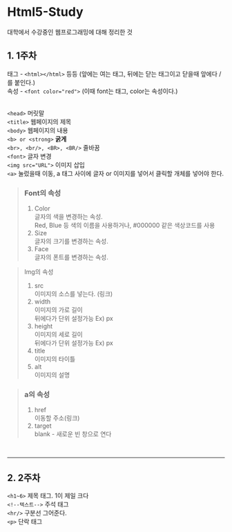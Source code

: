 # Html5-Study

대학에서 수강중인 웹프로그래밍에 대해 정리한 것

## 1. 1주차
태그 - ```<html></html>``` 등등 (앞에는 여는 태그, 뒤에는 닫는 태그이고 닫을때 앞에다 / 를 붙인다.)<br/>
속성 - ```<font color="red">``` (이때 font는 태그, color는 속성이다.)<br/><br/>

```<head>``` 머릿말<br/>
```<title>``` 웹페이지의 제목<br/>
```<body>``` 웹페이지의 내용<br/>
```<b> or <strong>``` <b>굵게</b><br/>
```<br>, <br/>, <BR>, <BR/>``` 줄바꿈<br/>
```<font>``` 글자 변경<br/>
```<img src="URL">``` 이미지 삽입<br/>
```<a>``` 눌렀을때 이동, a 태그 사이에 글자 or 이미지를 넣어서 클릭할 개체를 넣어야 한다.<br/>

> ### Font의 속성
> 1. Color<br/>
>    글자의 색을 변경하는 속성.<br/>
>    Red, Blue 등 색의 이름을 사용하거나, #000000 같은 색상코드를 사용   
> 2. Size<br/>
>    글자의 크기를 변경하는 속성.
> 3. Face<br/>
>    글자의 폰트를 변경하는 속성.

> Img의 속성
> 1. src<br/>
>    이미지의 소스를 넣는다. (링크)
> 2. width<br/>
>    이미지의 가로 길이<br/>
>    뒤에다가 단위 설정가능 Ex) px
> 4. height<br/>
>    이미지의 세로 길이<br/>
>    뒤에다가 단위 설정가능 Ex) px
> 5. title<br/>
>    이미지의 타이틀
> 6. alt<br/>
>    이미지의 설명

> ### a의 속성
> 1. href<br/>
>    이동할 주소(링크)
> 2. target<br/>
>    blank - 새로운 빈 창으로 연다
<br/>
<hr/>

## 2. 2주차
```<h1~6>``` 제목 태그. 1이 제일 크다<br/>
```<!--텍스트-->``` 주석 태그<br/>
```<hr/>``` 구분선 그어준다.<br/>
```<p>``` 단락 태그<br/>
